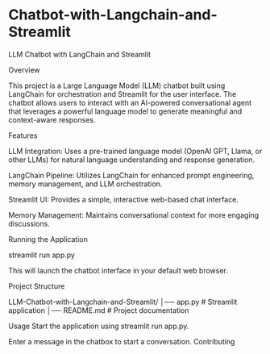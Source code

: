 # Chatbot-with-Langchain-and-Streamlit
LLM Chatbot with LangChain and Streamlit

Overview

This project is a Large Language Model (LLM) chatbot built using LangChain for orchestration and Streamlit for the user interface. The chatbot allows users to interact with an AI-powered conversational agent that leverages a powerful language model to generate meaningful and context-aware responses.

Features

LLM Integration: Uses a pre-trained language model (OpenAI GPT, Llama, or other LLMs) for natural language understanding and response generation.

LangChain Pipeline: Utilizes LangChain for enhanced prompt engineering, memory management, and LLM orchestration.

Streamlit UI: Provides a simple, interactive web-based chat interface.

Memory Management: Maintains conversational context for more engaging discussions.


Running the Application

streamlit run app.py

This will launch the chatbot interface in your default web browser.

Project Structure

LLM-Chatbot-with-Langchain-and-Streamlit/
│── app.py                # Streamlit application
│── README.md             # Project documentation

Usage
Start the application using streamlit run app.py.

Enter a message in the chatbox to start a conversation.
Contributing



